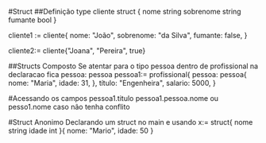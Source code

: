 #Struct
##Definição
type cliente struct {
    nome        string
    sobrenome   string
    fumante     bool
}


cliente1 := cliente{
              nome:       "João",
              sobrenome:  "da Silva",
              fumante:    false,
}

cliente2:= cliente{"Joana", "Pereira", true}

##Structs Composto
Se atentar para o tipo pessoa dentro de profissional na declaracao fica pessoa: pessoa
pessoa1:= profissional{
    pessoa: pessoa{
      nome:   "Maria",
      idade:  31,
    },
    título:   "Engenheira",
    salario:  5000,
}

#Acessando os campos
pessoa1.titulo
pessoa1.pessoa.nome ou pesso1.nome caso não tenha conflito

#Struct Anonimo
Declarando um struct no main e usando
x:= struct{
  nome string
  idade int
}{
  nome: "Mario",
  idade: 50
}
